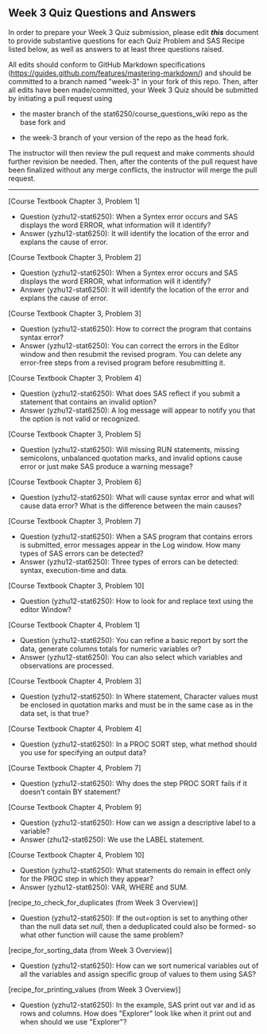 ## Week 3 Quiz Questions and Answers

In order to prepare your Week 3 Quiz submission, please edit ***this*** document to provide substantive questions for each Quiz Problem and SAS Recipe listed below, as well as answers to at least three questions raised.

All edits should conform to GitHub Markdown specifications (https://guides.github.com/features/mastering-markdown/) and should be committed to a branch named "week-3" in your fork of this repo. Then, after all edits have been made/committed, your Week 3 Quiz should be submitted by initiating a pull request using

- the master branch of the stat6250/course_questions_wiki repo as the base fork and

- the week-3 branch of your version of the repo as the head fork.

The instructor will then review the pull request and make comments should further revision be needed. Then, after the contents of the pull request have been finalized without any merge conflicts, the instructor will merge the pull request.

********************************************************************************


[Course Textbook Chapter 3, Problem 1]

- Question (yzhu12-stat6250): When a Syntex error occurs and SAS displays the word ERROR, what information will it identify?
- Answer (yzhu12-stat6250): It will identify the location of the error and explans the cause of error.



[Course Textbook Chapter 3, Problem 2]

- Question (yzhu12-stat6250): When a Syntex error occurs and SAS displays the word ERROR, what information will it identify?
- Answer (yzhu12-stat6250): It will identify the location of the error and explans the cause of error.




[Course Textbook Chapter 3, Problem 3]

- Question (yzhu12-stat6250): How to correct the program that contains syntax error?
- Answer (yzhu12-stat6250): You can correct the errors in the Editor window and then resubmit the revised program. You can delete any error-free steps from a revised program before resubmitting it. 




[Course Textbook Chapter 3, Problem 4]

- Question (yzhu12-stat6250): What does SAS reflect if you submit a statement that contains an invalid option?
- Answer (yzhu12-stat6250): A log message will appear to notify you that the option is not valid or recognized.


[Course Textbook Chapter 3, Problem 5]

- Question (yzhu12-stat6250): Will missing RUN statements, missing semicolons, unbalanced quotation marks, and invalid options cause error or just make SAS produce a warning message?




[Course Textbook Chapter 3, Problem 6]

- Question (yzhu12-stat6250): What will cause syntax error and what will cause data error? What is the difference between the main causes?



[Course Textbook Chapter 3, Problem 7]

- Question (yzhu12-stat6250): When a SAS program that contains errors is submitted, error messages appear in the Log window. How many types of SAS errors can be detected?
- Answer (yzhu12-stat6250): Three types of errors can be detected: syntax, execution-time and data. 


[Course Textbook Chapter 3, Problem 10]

- Question (yzhu12-stat6250): How to look for and replace text using the editor Window?

[Course Textbook Chapter 4, Problem 1]

- Question (yzhu12-stat6250): You can refine a basic report by sort the data, generate columns totals for numeric variables or?
- Answer (yzhu12-stat6250): You can also select which variables and observations are processed.

[Course Textbook Chapter 4, Problem 3]

- Question (yzhu12-stat6250): In Where statement, Character values must be enclosed in quotation marks and must be in the same case as in the data set, is that true?


[Course Textbook Chapter 4, Problem 4]

- Question (yzhu12-stat6250): In a PROC SORT step, what method should you use for specifying an output data?

[Course Textbook Chapter 4, Problem 7]

- Question (yzhu12-stat6250): Why does the step PROC SORT fails if it doesn't contain BY statement?

[Course Textbook Chapter 4, Problem 9]

- Question (yzhu12-stat6250): How can we assign a descriptive label to a variable?
- Answer (zhu12-stat6250): We use the LABEL statement.


[Course Textbook Chapter 4, Problem 10]

- Question (yzhu12-stat6250): What statements do remain in effect only for the PROC step in which they appear?
- Answer (yzhu12-stat6250): VAR, WHERE and SUM.

[recipe_to_check_for_duplicates (from Week 3 Overview)]

- Question (yzhu12-stat6250): If the out=option is set to anything other than the null data set _null_, then a deduplicated could also be formed- so what other function will cause the same problem?




[recipe_for_sorting_data (from Week 3 Overview)]

- Question (yzhu12-stat6250): How can we sort numerical variables out of all the variables and assign specific group of values to them using SAS?


[recipe_for_printing_values (from Week 3 Overview)]

- Question (yzhu12-stat6250): In the example, SAS print out var and id as rows and columns. How does "Explorer" look like when it print out and when should we use "Explorer"?

